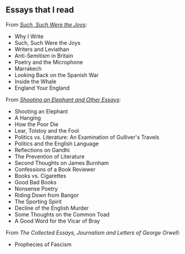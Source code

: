 ## Essays that I read

From *[Such, Such Were the
Joys](https://www.goodreads.com/book/show/1122769.Such_Such_Were_the_Joys)*:

* Why I Write
* Such, Such Were the Joys
* Writers and Leviathan
* Anti-Semitism in Britain
* Poetry and the Microphone
* Marrakech
* Looking Back on the Spanish War
* Inside the Whale
* England Your England

From *[Shooting an Elephant and Other
Essays](https://www.goodreads.com/book/show/199972.Shooting_an_Elephant_and_Other_Essays)*:

* Shooting an Elephant
* A Hanging
* How the Poor Die
* Lear, Tolstoy and the Fool
* Politics vs. Literature: An Examination of Gulliver's Travels
* Politics and the English Language
* Reflections on Gandhi
* The Prevention of Literature
* Second Thoughts on James Burnham
* Confessions of a Book Reviewer
* Books vs. Cigarettes
* Good Bad Books
* Nonsense Poetry
* Riding Down from Bangor
* The Sporting Spirit
* Decline of the English Murder
* Some Thoughts on the Common Toad
* A Good Word for the Vicar of Bray

From *The Collected Essays, Journalism and Letters of George Orwell*:

* Prophecies of Fascism
